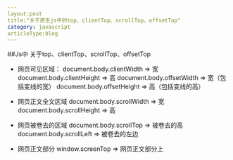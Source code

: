 ```yaml
---
layout:post
title:"关于原生js中的top、clientTop、scrollTop、offsetTop"
category: javascript
articleType:blog
---
```

##Js中 关于top、clientTop、scrollTop、offsetTop
- 网页可见区域：
	document.body.clientWidth => 宽
	document.body.clientHeight => 高
	document.body.offsetWidth  => 宽（包括变线的宽）
	document.body.offsetHeight => 高（包括变线的高）
	
- 网页正文全文区域
	document.body.scrollWidth => 宽
	document.body.scrollHeight => 高
	
- 网页被卷去的区域
	document.body.scrollTop => 被卷去的高
	document.body.scrollLeft => 被卷去的左边
	
- 网页正文部分
	window.screenTop => 网页正文部分上

